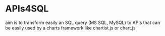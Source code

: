 # APIs4SQL
aim is to transform easily an SQL query (MS SQL, MySQL) to APIs that can be easily used by a charts framework like chartist.js or chart.js
